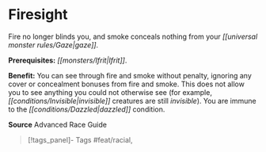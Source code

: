 ﻿---
cssclass: [feats]

---
# Firesight

Fire no longer blinds you, and smoke conceals nothing from your _[[universal monster rules/Gaze|gaze]]_.

**Prerequisites:** _[[monsters/Ifrit|Ifrit]]_.

**Benefit:** You can see through fire and smoke without penalty, ignoring any cover or concealment bonuses from fire and smoke. This does not allow you to see anything you could not otherwise see (for example, _[[conditions/Invisible|invisible]]_ creatures are still _invisible_). You are immune to the _[[conditions/Dazzled|dazzled]]_ condition.

**Source** Advanced Race Guide
>[!tags_panel]- Tags
> #feat/racial, 
